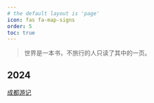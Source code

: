 ```yaml
---
# the default layout is 'page'
icon: fas fa-map-signs
order: 5
toc: true
---
```


> 世界是一本书，不旅行的人只读了其中的一页。

## 2024 

[成都游记](https://jasonbourne723.github.io/posts/travel-chengdu/)




